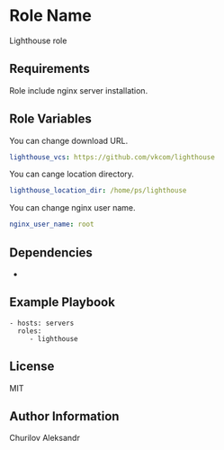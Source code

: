 Role Name
=========

Lighthouse role

Requirements
------------

Role include nginx server installation.

Role Variables
--------------
You can change download URL.
```yaml
lighthouse_vcs: https://github.com/vkcom/lighthouse
```
You can cange location directory.
```yaml
lighthouse_location_dir: /home/ps/lighthouse
```
You can change nginx user name.
```yaml
nginx_user_name: root
```

Dependencies
------------

-

Example Playbook
----------------

    - hosts: servers
      roles:
         - lighthouse

License
-------

MIT

Author Information
------------------

Churilov Aleksandr
